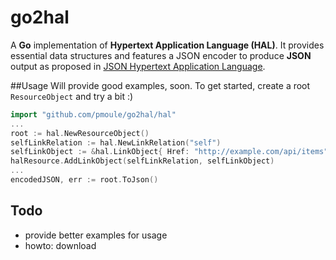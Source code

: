 # go2hal
A **Go** implementation of **Hypertext Application Language (HAL)**.
It provides essential data structures and features a JSON encoder
to produce **JSON** output as proposed in [JSON Hypertext Application Language](https://tools.ietf.org/html/draft-kelly-json-hal-07).

##Usage
Will provide good examples, soon.
To get started, create a root `ResourceObject` and try a bit :)


```go
import "github.com/pmoule/go2hal/hal"
...
root := hal.NewResourceObject()
selfLinkRelation := hal.NewLinkRelation("self")
selfLinkObject := &hal.LinkObject{ Href: "http://example.com/api/items"}
halResource.AddLinkObject(selfLinkRelation, selfLinkObject)
...
encodedJSON, err := root.ToJson()

```


## Todo
- provide better examples for usage
- howto: download